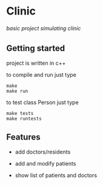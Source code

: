 # Clinic
###### basic project simulating clinic

## Getting started

project is written in c++

to compile and run just type

```
make 
make run
````

to test class Person just type

```
make tests
make runtests
````

## Features
* add doctors/residents

* add and modify patients

* show list of patients and doctors
